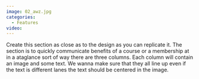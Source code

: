 ```yaml
---
image: 02_awz.jpg
categories:
  - Features
video:
---
```

Create this section as close as to the design as you can replicate it. The section is to quickly communicate benefits of a course or a membership at in a ataglance sort of way there are three columns. Each column will contain an image and some text. We wanna make sure that they all line up even if the text is different lanes the text should be centered in the image.

